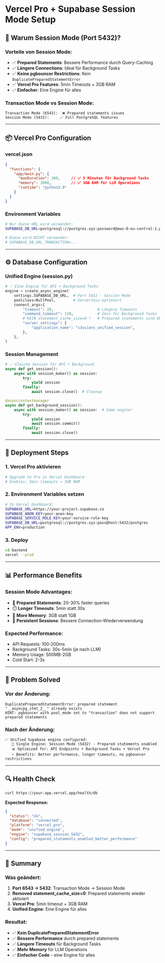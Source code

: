 # Vercel Pro + Supabase Session Mode Setup

## 🚀 **Warum Session Mode (Port 5432)?**

### **Vorteile von Session Mode:**
- ✅ **Prepared Statements**: Bessere Performance durch Query-Caching
- ✅ **Längere Connections**: Ideal für Background Tasks
- ✅ **Keine pgbouncer Restrictions**: Kein `DuplicatePreparedStatementError`
- ✅ **Vercel Pro Features**: 5min Timeouts + 3GB RAM
- ✅ **Einfacher**: Eine Engine für alles

### **Transaction Mode vs Session Mode:**
```
Transaction Mode (6543):  ❌ Prepared statements issues
Session Mode (5432):     ✅ Full PostgreSQL features
```

---

## 📦 **Vercel Pro Configuration**

### **vercel.json**
```json
{
  "functions": {
    "app/main.py": {
      "maxDuration": 300,     // ✅ 5 Minuten für Background Tasks
      "memory": 3008,         // ✅ 3GB RAM für LLM Operations
      "runtime": "python3.9"
    }
  }
}
```

### **Environment Variables**
```bash
# Nur diese URL wird verwendet:
SUPABASE_DB_URL=postgresql://postgres.xyz:password@aws-0-eu-central-1.pooler.supabase.com:5432/postgres

# Diese wird NICHT verwendet:
# SUPABASE_DB_URL_TRANSACTION=...
```

---

## ⚙️ **Database Configuration**

### **Unified Engine (session.py)**
```python
# ✅ Eine Engine für API + Background Tasks
engine = create_async_engine(
    settings.SUPABASE_DB_URL,  # Port 5432 - Session Mode
    poolclass=NullPool,        # Serverless-optimiert
    connect_args={
        "timeout": 20,                    # Längere Timeouts
        "command_timeout": 120,           # 2min für Background Tasks
        # KEIN statement_cache_size=0 !   # Prepared statements sind OK
        "server_settings": {
            "application_name": "s3ssions_unified_session",
        },
    },
)
```

### **Session Management**
```python
# ✅ Gleiche Session für API + Background
async def get_session():
    async with session_maker() as session:
        try:
            yield session
        finally:
            await session.close()  # Cleanup

@asynccontextmanager
async def get_background_session():
    async with session_maker() as session:  # Same engine!
        try:
            yield session
            await session.commit()
        finally:
            await session.close()
```

---

## 🎯 **Deployment Steps**

### **1. Vercel Pro aktivieren**
```bash
# Upgrade to Pro in Vercel Dashboard
# Enables: 5min timeouts + 3GB RAM
```

### **2. Environment Variables setzen**
```bash
# In Vercel Dashboard:
SUPABASE_URL=https://your-project.supabase.co
SUPABASE_ANON_KEY=your-anon-key
SUPABASE_SERVICE_ROLE_KEY=your-service-role-key
SUPABASE_DB_URL=postgresql://postgres.xyz:pass@host:5432/postgres
APP_ENV=production
```

### **3. Deploy**
```bash
cd backend
vercel --prod
```

---

## 📊 **Performance Benefits**

### **Session Mode Advantages:**
- 🚀 **Prepared Statements**: 20-30% faster queries
- ⏱️ **Longer Timeouts**: 5min statt 30s
- 🧠 **More Memory**: 3GB statt 1GB
- 🔄 **Persistent Sessions**: Bessere Connection-Wiederverwendung

### **Expected Performance:**
- API Requests: 100-200ms
- Background Tasks: 30s-5min (je nach LLM)
- Memory Usage: 500MB-2GB
- Cold Start: 2-3s

---

## 🐛 **Problem Solved**

### **Vor der Änderung:**
```
DuplicatePreparedStatementError: prepared statement "__asyncpg_stmt_2__" already exists
HINT: pgbouncer with pool_mode set to "transaction" does not support prepared statements
```

### **Nach der Änderung:**
```
✅ Unified Supabase engine configured:
   🚀 Single Engine: Session Mode (5432) - Prepared statements enabled
   📊 Optimized for: API Endpoints + Background Tasks + Vercel Pro
   ⚡ Benefits: Better performance, longer timeouts, no pgbouncer restrictions
```

---

## 🔍 **Health Check**

```bash
curl https://your-app.vercel.app/health/db
```

**Expected Response:**
```json
{
  "status": "ok",
  "database": "connected",
  "platform": "vercel_pro",
  "mode": "unified_engine",
  "engine": "supabase_session_5432",
  "config": "prepared_statements_enabled_better_performance"
}
```

---

## 🎉 **Summary**

### **Was geändert:**
1. **Port 6543 → 5432**: Transaction Mode → Session Mode
2. **Removed statement_cache_size=0**: Prepared statements wieder aktiviert
3. **Vercel Pro**: 5min timeout + 3GB RAM
4. **Unified Engine**: Eine Engine für alles

### **Resultat:**
- ✅ **Kein DuplicatePreparedStatementError**
- ✅ **Bessere Performance** durch prepared statements
- ✅ **Längere Timeouts** für Background Tasks
- ✅ **Mehr Memory** für LLM Operations
- ✅ **Einfacher Code** - eine Engine für alles 